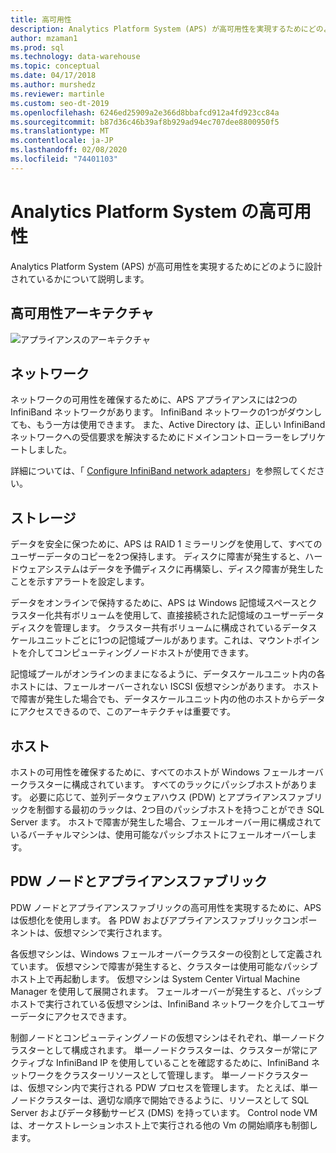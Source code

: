 ```yaml
---
title: 高可用性
description: Analytics Platform System (APS) が高可用性を実現するためにどのように設計されているかについて説明します。
author: mzaman1
ms.prod: sql
ms.technology: data-warehouse
ms.topic: conceptual
ms.date: 04/17/2018
ms.author: murshedz
ms.reviewer: martinle
ms.custom: seo-dt-2019
ms.openlocfilehash: 6246ed25909a2e366d8bbafcd912a4fd923cc84a
ms.sourcegitcommit: b87d36c46b39af8b929ad94ec707dee8800950f5
ms.translationtype: MT
ms.contentlocale: ja-JP
ms.lasthandoff: 02/08/2020
ms.locfileid: "74401103"
---
```

# <a name="analytics-platform-system-high-availability"></a>Analytics Platform System の高可用性
Analytics Platform System (APS) が高可用性を実現するためにどのように設計されているかについて説明します。  
  
## <a name="high-availability-architecture"></a>高可用性アーキテクチャ  
![アプライアンスのアーキテクチャ](media/appliance-architecture.png "アプライアンスのアーキテクチャ")  
  
## <a name="network"></a>ネットワーク  
ネットワークの可用性を確保するために、APS アプライアンスには2つの InfiniBand ネットワークがあります。 InfiniBand ネットワークの1つがダウンしても、もう一方は使用できます。 また、Active Directory は、正しい InfiniBand ネットワークへの受信要求を解決するためにドメインコントローラーをレプリケートしました。  
  
詳細については、「 [Configure InfiniBand network adapters](configure-infiniband-network-adapters.md)」を参照してください。  
  
## <a name="storage"></a>ストレージ  
データを安全に保つために、APS は RAID 1 ミラーリングを使用して、すべてのユーザーデータのコピーを2つ保持します。 ディスクに障害が発生すると、ハードウェアシステムはデータを予備ディスクに再構築し、ディスク障害が発生したことを示すアラートを設定します。  
  
データをオンラインで保持するために、APS は Windows 記憶域スペースとクラスター化共有ボリュームを使用して、直接接続された記憶域のユーザーデータディスクを管理します。 クラスター共有ボリュームに構成されているデータスケールユニットごとに1つの記憶域プールがあります。これは、マウントポイントを介してコンピューティングノードホストが使用できます。  
  
記憶域プールがオンラインのままになるように、データスケールユニット内の各ホストには、フェールオーバーされない ISCSI 仮想マシンがあります。 ホストで障害が発生した場合でも、データスケールユニット内の他のホストからデータにアクセスできるので、このアーキテクチャは重要です。  
  
## <a name="hosts"></a>ホスト  
ホストの可用性を確保するために、すべてのホストが Windows フェールオーバークラスターに構成されています。 すべてのラックにパッシブホストがあります。 必要に応じて、並列データウェアハウス (PDW) とアプライアンスファブリックを制御する最初のラックは、2つ目のパッシブホストを持つことができ SQL Server ます。 ホストで障害が発生した場合、フェールオーバー用に構成されているバーチャルマシンは、使用可能なパッシブホストにフェールオーバーします。  
  
## <a name="pdw-nodes-and-appliance-fabric"></a>PDW ノードとアプライアンスファブリック  
PDW ノードとアプライアンスファブリックの高可用性を実現するために、APS は仮想化を使用します。 各 PDW およびアプライアンスファブリックコンポーネントは、仮想マシンで実行されます。  
  
各仮想マシンは、Windows フェールオーバークラスターの役割として定義されています。 仮想マシンで障害が発生すると、クラスターは使用可能なパッシブホスト上で再起動します。 仮想マシンは System Center Virtual Machine Manager を使用して展開されます。 フェールオーバーが発生すると、パッシブホストで実行されている仮想マシンは、InfiniBand ネットワークを介してユーザーデータにアクセスできます。  
  
制御ノードとコンピューティングノードの仮想マシンはそれぞれ、単一ノードクラスターとして構成されます。 単一ノードクラスターは、クラスターが常にアクティブな InfiniBand IP を使用していることを確認するために、InfiniBand ネットワークをクラスターリソースとして管理します。 単一ノードクラスターは、仮想マシン内で実行される PDW プロセスを管理します。 たとえば、単一ノードクラスターは、適切な順序で開始できるように、リソースとして SQL Server およびデータ移動サービス (DMS) を持っています。 Control node VM は、オーケストレーションホスト上で実行される他の Vm の開始順序も制御します。  
  
